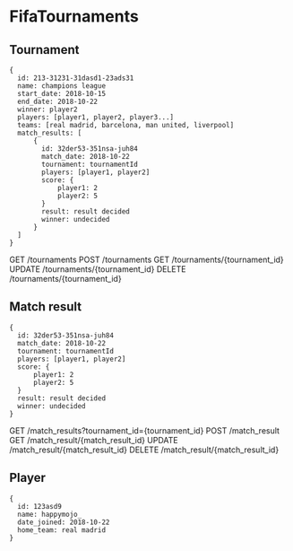 # FifaTournaments


## Tournament
```
{
  id: 213-31231-31dasd1-23ads31
  name: champions league
  start_date: 2018-10-15
  end_date: 2018-10-22
  winner: player2
  players: [player1, player2, player3...]
  teams: [real madrid, barcelona, man united, liverpool]
  match_results: [
      {
        id: 32der53-351nsa-juh84
        match_date: 2018-10-22
        tournament: tournamentId
        players: [player1, player2]
        score: {
            player1: 2
            player2: 5
        }
        result: result decided 
        winner: undecided 
      }
  ]
}
```

GET /tournaments
POST /tournaments
GET /tournaments/{tournament_id}
UPDATE /tournaments/{tournament_id}
DELETE /tournaments/{tournament_id}


## Match result
```
{
  id: 32der53-351nsa-juh84
  match_date: 2018-10-22
  tournament: tournamentId
  players: [player1, player2]
  score: {
      player1: 2
      player2: 5
  }
  result: result decided 
  winner: undecided 
}
```

GET /match_results?tournament_id={tournament_id}
POST /match_result
GET /match_result/{match_result_id}
UPDATE /match_result/{match_result_id}
DELETE /match_result/{match_result_id}

## Player
```
{
  id: 123asd9
  name: happymojo_
  date_joined: 2018-10-22
  home_team: real madrid
}
```
